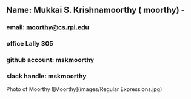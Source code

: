 ## Name: Mukkai S. Krishnamoorthy ( moorthy) -
### email: moorthy@cs.rpi.edu
### office Lally 305
### github account: mskmoorthy
### slack handle: mskmoorthy
Photo of Moorthy ![Moorthy](images/Regular Expressions.jpg)
